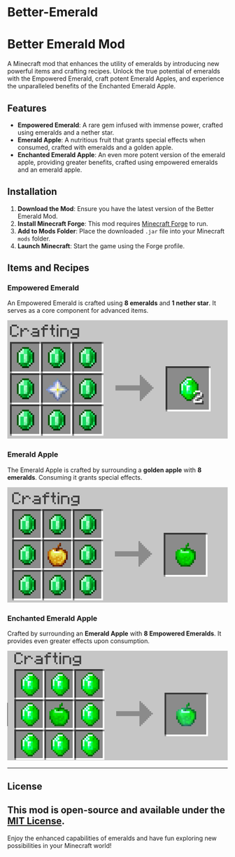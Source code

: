 # Better-Emerald
# Better Emerald Mod

A Minecraft mod that enhances the utility of emeralds by introducing new powerful items and crafting recipes. Unlock the true potential of emeralds with the Empowered Emerald, craft potent Emerald Apples, and experience the unparalleled benefits of the Enchanted Emerald Apple.

## Features

- **Empowered Emerald**: A rare gem infused with immense power, crafted using emeralds and a nether star.
- **Emerald Apple**: A nutritious fruit that grants special effects when consumed, crafted with emeralds and a golden apple.
- **Enchanted Emerald Apple**: An even more potent version of the emerald apple, providing greater benefits, crafted using empowered emeralds and an emerald apple.

## Installation

1. **Download the Mod**: Ensure you have the latest version of the Better Emerald Mod.
2. **Install Minecraft Forge**: This mod requires [Minecraft Forge](https://files.minecraftforge.net/) to run.
3. **Add to Mods Folder**: Place the downloaded `.jar` file into your Minecraft `mods` folder.
4. **Launch Minecraft**: Start the game using the Forge profile.

## Items and Recipes

### Empowered Emerald

An Empowered Emerald is crafted using **8 emeralds** and **1 nether star**. It serves as a core component for advanced items.

![Empowered Emerald](./recipes/empowered_emerald.png)
### Emerald Apple

The Emerald Apple is crafted by surrounding a **golden apple** with **8 emeralds**. Consuming it grants special effects.

![Emerald Apple](./recipes/emerald_apple.png)

### Enchanted Emerald Apple

Crafted by surrounding an **Emerald Apple** with **8 Empowered Emeralds**. It provides even greater effects upon consumption.

![Enchanted Emerald Apple](./recipes/enchanted_emerald_apple.png)

---

## License

This mod is open-source and available under the [MIT License](LICENSE).
---

Enjoy the enhanced capabilities of emeralds and have fun exploring new possibilities in your Minecraft world!